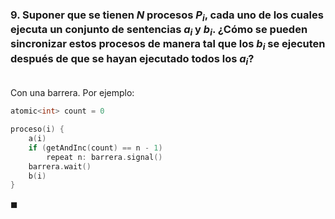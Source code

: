### 9. Suponer que se tienen $N$ procesos $P_i$, cada uno de los cuales ejecuta un conjunto de sentencias $a_i$ y $b_i$. ¿Cómo se pueden sincronizar estos procesos de manera tal que los $b_i$ se ejecuten después de que se hayan ejecutado todos los $a_i$?

\
Con una barrera. Por ejemplo:

```C
atomic<int> count = 0

proceso(i) {
    a(i)
    if (getAndInc(count) == n - 1)
        repeat n: barrera.signal()
    barrera.wait()
    b(i)
}
```

$\blacksquare$
